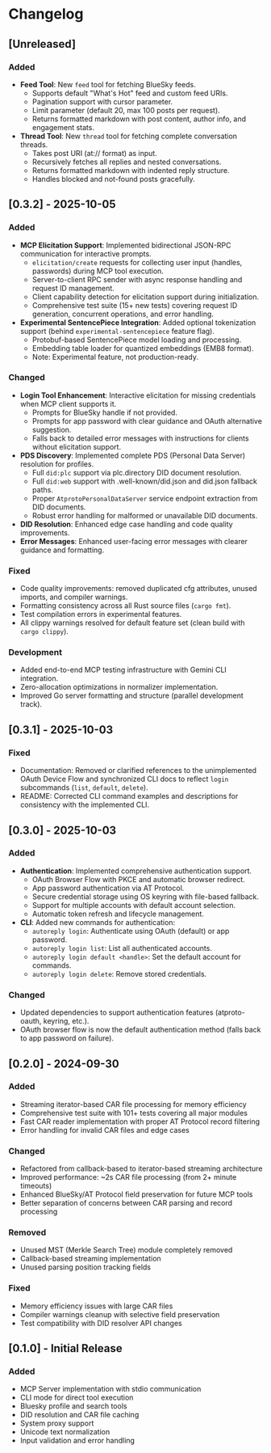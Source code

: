 # Changelog

## [Unreleased]

### Added
- **Feed Tool**: New `feed` tool for fetching BlueSky feeds.
  - Supports default "What's Hot" feed and custom feed URIs.
  - Pagination support with cursor parameter.
  - Limit parameter (default 20, max 100 posts per request).
  - Returns formatted markdown with post content, author info, and engagement stats.
- **Thread Tool**: New `thread` tool for fetching complete conversation threads.
  - Takes post URI (at:// format) as input.
  - Recursively fetches all replies and nested conversations.
  - Returns formatted markdown with indented reply structure.
  - Handles blocked and not-found posts gracefully.

## [0.3.2] - 2025-10-05

### Added
- **MCP Elicitation Support**: Implemented bidirectional JSON-RPC communication for interactive prompts.
  - `elicitation/create` requests for collecting user input (handles, passwords) during MCP tool execution.
  - Server-to-client RPC sender with async response handling and request ID management.
  - Client capability detection for elicitation support during initialization.
  - Comprehensive test suite (15+ new tests) covering request ID generation, concurrent operations, and error handling.
- **Experimental SentencePiece Integration**: Added optional tokenization support (behind `experimental-sentencepiece` feature flag).
  - Protobuf-based SentencePiece model loading and processing.
  - Embedding table loader for quantized embeddings (EMB8 format).
  - Note: Experimental feature, not production-ready.

### Changed
- **Login Tool Enhancement**: Interactive elicitation for missing credentials when MCP client supports it.
  - Prompts for BlueSky handle if not provided.
  - Prompts for app password with clear guidance and OAuth alternative suggestion.
  - Falls back to detailed error messages with instructions for clients without elicitation support.
- **PDS Discovery**: Implemented complete PDS (Personal Data Server) resolution for profiles.
  - Full `did:plc` support via plc.directory DID document resolution.
  - Full `did:web` support with .well-known/did.json and did.json fallback paths.
  - Proper `AtprotoPersonalDataServer` service endpoint extraction from DID documents.
  - Robust error handling for malformed or unavailable DID documents.
- **DID Resolution**: Enhanced edge case handling and code quality improvements.
- **Error Messages**: Enhanced user-facing error messages with clearer guidance and formatting.

### Fixed
- Code quality improvements: removed duplicated cfg attributes, unused imports, and compiler warnings.
- Formatting consistency across all Rust source files (`cargo fmt`).
- Test compilation errors in experimental features.
- All clippy warnings resolved for default feature set (clean build with `cargo clippy`).

### Development
- Added end-to-end MCP testing infrastructure with Gemini CLI integration.
- Zero-allocation optimizations in normalizer implementation.
- Improved Go server formatting and structure (parallel development track).

## [0.3.1] - 2025-10-03

### Fixed
- Documentation: Removed or clarified references to the unimplemented OAuth Device Flow and synchronized CLI docs to reflect `login` subcommands (`list`, `default`, `delete`).
- README: Corrected CLI command examples and descriptions for consistency with the implemented CLI.

## [0.3.0] - 2025-10-03

### Added
- **Authentication**: Implemented comprehensive authentication support.
  - OAuth Browser Flow with PKCE and automatic browser redirect.
  - App password authentication via AT Protocol.
  - Secure credential storage using OS keyring with file-based fallback.
  - Support for multiple accounts with default account selection.
  - Automatic token refresh and lifecycle management.
- **CLI**: Added new commands for authentication:
  - `autoreply login`: Authenticate using OAuth (default) or app password.
  - `autoreply login list`: List all authenticated accounts.
  - `autoreply login default <handle>`: Set the default account for commands.
  - `autoreply login delete`: Remove stored credentials.

### Changed
- Updated dependencies to support authentication features (atproto-oauth, keyring, etc.).
- OAuth browser flow is now the default authentication method (falls back to app password on failure).

## [0.2.0] - 2024-09-30

### Added
- Streaming iterator-based CAR file processing for memory efficiency
- Comprehensive test suite with 101+ tests covering all major modules
- Fast CAR reader implementation with proper AT Protocol record filtering
- Error handling for invalid CAR files and edge cases

### Changed
- Refactored from callback-based to iterator-based streaming architecture
- Improved performance: ~2s CAR file processing (from 2+ minute timeouts)
- Enhanced BlueSky/AT Protocol field preservation for future MCP tools
- Better separation of concerns between CAR parsing and record processing

### Removed
- Unused MST (Merkle Search Tree) module completely removed
- Callback-based streaming implementation
- Unused parsing position tracking fields

### Fixed
- Memory efficiency issues with large CAR files
- Compiler warnings cleanup with selective field preservation
- Test compatibility with DID resolver API changes

## [0.1.0] - Initial Release

### Added
- MCP Server implementation with stdio communication
- CLI mode for direct tool execution
- Bluesky profile and search tools
- DID resolution and CAR file caching
- System proxy support
- Unicode text normalization
- Input validation and error handling